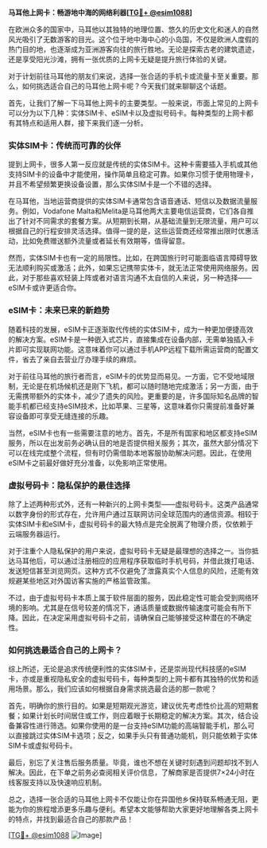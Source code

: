 **马耳他上网卡：畅游地中海的网络利器[[TG💪+ @esim1088](https://t.me/s/esim1088)]**

在欧洲众多的国家中，马耳他以其独特的地理位置、悠久的历史文化和迷人的自然风光吸引了无数游客的目光。这个位于地中海中心的小岛国，不仅是欧洲人度假的热门目的地，也逐渐成为亚洲游客向往的旅行胜地。无论是探索古老的建筑遗迹，还是享受阳光沙滩，拥有一张优质的上网卡无疑是提升旅行体验的关键。

对于计划前往马耳他的朋友们来说，选择一张合适的手机卡或流量卡至关重要。那么，如何挑选适合自己的马耳他上网卡呢？今天我们就来聊聊这个话题。

首先，让我们了解一下马耳他上网卡的主要类型。一般来说，市面上常见的上网卡可以分为以下几种：实体SIM卡、eSIM卡以及虚拟号码卡。每种类型的上网卡都有其特点和适用人群，接下来我们逐一分析。

### 实体SIM卡：传统而可靠的伙伴

提到上网卡，很多人第一反应就是传统的实体SIM卡。这种卡需要插入手机或其他支持SIM卡的设备中才能使用，操作简单且稳定可靠。如果你习惯于使用物理卡，并且不希望频繁更换设备设置，那么实体SIM卡是一个不错的选择。

在马耳他，当地运营商提供的实体SIM卡通常包含语音通话、短信以及数据流量服务。例如，Vodafone Malta和Melita是马耳他两大主要电信运营商，它们各自推出了针对不同需求的套餐方案。从短期到长期，从基础流量到无限流量，用户可以根据自己的行程安排灵活选择。值得一提的是，这些运营商还经常推出限时优惠活动，比如免费赠送额外流量或者延长有效期等，值得留意。

然而，实体SIM卡也有一定的局限性。比如，在跨国旅行时可能面临语言障碍导致无法顺利购买或激活；此外，如果忘记携带实体卡，就无法正常使用网络服务。因此，对于那些喜欢轻装上阵或者对语言沟通不太自信的人来说，另一种选择——eSIM卡或许更适合你。

### eSIM卡：未来已来的新趋势

随着科技的发展，eSIM卡正逐渐取代传统的实体SIM卡，成为一种更加便捷高效的解决方案。eSIM卡是一种嵌入式芯片，直接集成在设备内部，无需单独插入卡片即可实现联网功能。这意味着你可以通过手机APP远程下载所需运营商的配置文件，省去了亲自去营业厅办理手续的麻烦。

对于前往马耳他的旅行者而言，eSIM卡的优势显而易见。一方面，它不受地域限制，无论是在机场候机还是刚下飞机，都可以随时随地完成激活；另一方面，由于无需携带额外的实体卡，减少了遗失的风险。更重要的是，许多国际知名品牌的智能手机都已经支持eSIM技术，比如苹果、三星等，这意味着你只需提前准备好兼容设备即可享受无缝连接的乐趣。

当然，eSIM卡也有一些需要注意的地方。首先，不是所有国家和地区都支持eSIM服务，所以在出发前务必确认目的地是否提供相关服务；其次，虽然大部分情况下可以在线完成整个流程，但有时仍需借助本地客服协助解决问题。因此，在使用eSIM卡之前最好做好充分准备，以免影响正常使用。

### 虚拟号码卡：隐私保护的最佳选择

除了上述两种形式外，还有一种新兴的上网卡类型——虚拟号码卡。这类产品通常以数字身份的形式存在，允许用户通过互联网访问全球范围内的通信资源。相较于实体SIM卡和eSIM卡，虚拟号码卡的最大特点是完全脱离了物理介质，仅依赖于云端服务器运行。

对于注重个人隐私保护的用户来说，虚拟号码卡无疑是最理想的选择之一。当你抵达马耳他后，可以通过注册相应的应用程序获取临时手机号码，并借此拨打电话、发送短信甚至浏览网页。这种方式不仅避免了泄露真实个人信息的风险，还能有效规避某些地区对外国访客实施的严格监管政策。

不过，由于虚拟号码卡本质上属于软件层面的服务，因此稳定性可能会受到网络环境的影响。尤其是在信号较差的情况下，通话质量或数据传输速度可能会有所下降。因此，在决定采用虚拟号码卡之前，请确保自己能够接受这种潜在的不确定性。

### 如何挑选最适合自己的上网卡？

综上所述，无论是追求传统便利性的实体SIM卡，还是崇尚现代科技感的eSIM卡，亦或是重视隐私安全的虚拟号码卡，每种类型的上网卡都有其独特的优势和适用场景。那么，我们应该如何根据自身需求挑选最合适的那一款呢？

首先，明确你的旅行目的。如果是短期观光游览，建议优先考虑性价比高的短期套餐；如果计划长时间居住或工作，则应着眼于长期稳定的解决方案。其次，结合设备兼容性进行筛选。如果你使用的是一台支持eSIM功能的高端智能手机，那么可以直接跳过实体SIM卡选项；反之，如果手头只有普通功能机，则只能依赖于实体SIM卡或虚拟号码卡。

最后，别忘了关注售后服务质量。毕竟，谁也不想在关键时刻遇到问题却找不到人解决。因此，在下单之前务必查阅相关评价信息，了解商家是否提供7×24小时在线客服支持以及快速响应机制。

总之，选择一张合适的马耳他上网卡不仅能让你在异国他乡保持联系畅通无阻，更能为你的旅程增添更多乐趣与便利。希望本文能够帮助大家更好地理解各类上网卡的特点，并找到最适合自己的那款产品！

[[TG💪+ @esim1088](https://t.me/s/esim1088) ![Image](https://i.postimg.cc/4NQfJmqS/Snipaste-2025-05-13-00-14-12.png)]